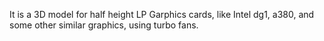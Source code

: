 It is a 3D model for half height LP Garphics cards, like Intel dg1, a380, and some other similar graphics, using turbo fans.
